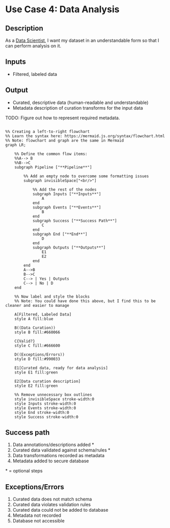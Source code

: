 # Use Case 4: Data Analysis

## Description

As a <a href='https://github.com/MLOps-OpenAPI/arch-diagrams?tab=readme-ov-file#data-scientists'>Data Scientist</a>, I want my dataset in an understandable form so that I can perform analysis on it.

## Inputs

* Filtered, labeled data

## Output

* Curated, descriptive data (human-readable and understandable)
* Metadata description of curation transforms for the input data

TODO: Figure out how to represent required metadata.

```mermaid

%% Creating a left-to-right flowchart
%% Learn the syntax here: https://mermaid.js.org/syntax/flowchart.html
%% Note: flowchart and graph are the same in Mermaid
graph LR;

    %% Define the common flow items:
    %%A--> B
    %%B-->C
    subgraph Pipeline ["**Pipeline**"]
        
        %% Add an empty node to overcome some formatting issues
        subgraph invisibleSpace["<br/>"]

            %% Add the rest of the nodes
            subgraph Inputs ["**Inputs**"]
                A 
            end
            subgraph Events ["**Events**"]
                B
            end
            subgraph Success ["**Success Path**"]
                C
            end
            subgraph End ["**End**"]
                D
            end
            subgraph Outputs ["**Outputs**"]
                E1
                E2
            end
        end
        A-->B
        B-->C
        C--> | Yes | Outputs
        C--> | No | D
    end

    %% Now label and style the blocks
    %% Note: You could have done this above, but I find this to be cleaner and easier to manage

    A[Filtered, Labeled Data]
    style A fill:blue

    B((Data Curation))
    style B fill:#660066

    C{Valid?}
    style C fill:#666600

    D((Exceptions/Errors))
    style D fill:#990033

    E1[Curated data, ready for data analysis]
    style E1 fill:green

    E2[Data curation description]
    style E2 fill:green

    %% Remove unnecessary box outlines
    style invisibleSpace stroke-width:0
    style Inputs stroke-width:0
    style Events stroke-width:0
    style End stroke-width:0
    style Success stroke-width:0

```


## Success path

1. Data annotations/descriptions added *
2. Curated data validated against schema/rules *
3. Data transformations recorded as metadata 
4. Metadata added to secure database
    

\* = optional steps

## Exceptions/Errors

1. Curated data does not match schema 
2. Curated data violates validation rules
3. Curated data could not be added to database
4. Metadata not recorded
5. Database not accessible
